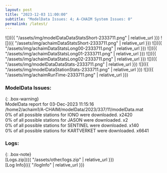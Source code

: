 ```yaml
---
layout: post
title: "2023-12-03 11:00:00"
subtitle: "ModelData Issues: 4; A-CHAIM System Issues: 0"
permalink: /latest/
---
```


![]({{ "/assets/img/modelDataDataStatsShort-2333711.png" | relative_url }})
![]({{ "/assets/img/achaimDataStatsShort-2333711.png" | relative_url }})
![]({{ "/assets/img/achaimDataStatsLong00-2333711.png" | relative_url }})
![]({{ "/assets/img/achaimDataStatsLong01-2333711.png" | relative_url }})
![]({{ "/assets/img/achaimDataStatsLong02-2333711.png" | relative_url }})
![]({{ "/assets/img/modelDataDataStats-2333711.png" | relative_url }})
![]({{ "/assets/img/modelDataStationStats-2333711.png" | relative_url }})
![]({{ "/assets/img/achaimRunTime-2333711.png" | relative_url }})


### ModelData Issues:  
  
{: .box-warning}  
 ModelData report for 03-Dec-2023 11:15:16   
 /home2/achaim1/A-CHAIM/modelData/2023/337/11/modelData.mat   
 0% of all possible stations for IONO were downloaded. x2420   
 0% of all possible stations for JASON were downloaded. x2   
 0% of all possible stations for SENTINEL were downloaded. x140   
 0% of all possible stations for KARTVERKET were downloaded. x6641   
  


### Logs:  
  
{: .box-note}  
[Logs.zip]({{ "/assets/other/logs.zip" | relative_url }})  
[Log Info]({{ "/logInfo" | relative_url }})  
